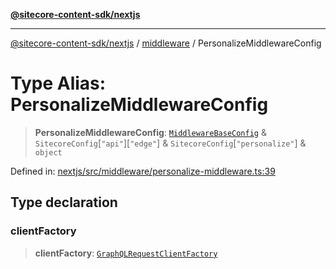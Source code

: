 [**@sitecore-content-sdk/nextjs**](../../README.md)

***

[@sitecore-content-sdk/nextjs](../../README.md) / [middleware](../README.md) / PersonalizeMiddlewareConfig

# Type Alias: PersonalizeMiddlewareConfig

> **PersonalizeMiddlewareConfig**: [`MiddlewareBaseConfig`](MiddlewareBaseConfig.md) & `SitecoreConfig`\[`"api"`\]\[`"edge"`\] & `SitecoreConfig`\[`"personalize"`\] & `object`

Defined in: [nextjs/src/middleware/personalize-middleware.ts:39](https://github.com/Sitecore/xmc-jss-dev/blob/4bb0c106fa9ce4e75279e740372f54f09e5c8653/packages/nextjs/src/middleware/personalize-middleware.ts#L39)

## Type declaration

### clientFactory

> **clientFactory**: [`GraphQLRequestClientFactory`](../../client/type-aliases/GraphQLRequestClientFactory.md)
